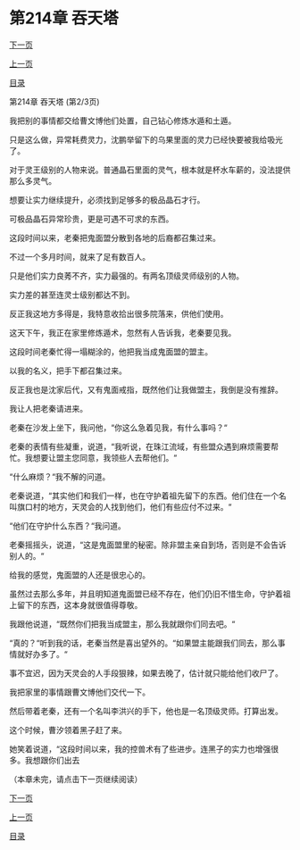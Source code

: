 <h1>第214章   吞天塔</h1>
            <div><p><a href="./641_%E7%AC%AC214%E7%AB%A0_%E5%90%9E%E5%A4%A9%E5%A1%94.md">下一页</a></p><p><a href="./639_%E7%AC%AC214%E7%AB%A0_%E5%90%9E%E5%A4%A9%E5%A1%94.md">上一页</a></p><p><a href="../">目录</a></p></div>
            <div><p>第214章   吞天塔 (第2/3页)</p><p>我把别的事情都交给曹文博他们处置，自己钻心修炼水遁和土遁。</p><p>只是这么做，异常耗费灵力，沈鹏举留下的乌果里面的灵力已经快要被我给吸光了。</p><p>对于灵王级别的人物来说。普通晶石里面的灵气，根本就是杯水车薪的，没法提供那么多灵气。</p><p>想要让实力继续提升，必须找到足够多的极品晶石才行。</p><p>可极品晶石异常珍贵，更是可遇不可求的东西。</p><p>这段时间以来，老秦把鬼面盟分散到各地的后裔都召集过来。</p><p>不过一个多月时间，就来了足有数百人。</p><p>只是他们实力良莠不齐，实力最强的。有两名顶级灵师级别的人物。</p><p>实力差的甚至连灵士级别都达不到。</p><p>反正我这地方多得是，我特意收拾出很多院落来，供他们使用。</p><p>这天下午，我正在家里修炼遁术，忽然有人告诉我，老秦要见我。</p><p>这段时间老秦忙得一塌糊涂的，他把我当成鬼面盟的盟主。</p><p>以我的名义，把手下都召集过来。</p><p>反正我也是沈家后代，又有鬼面戒指，既然他们让我做盟主，我倒是没有推辞。</p><p>我让人把老秦请进来。</p><p>老秦在沙发上坐下，我问他，“你这么急着见我，有什么事吗？“</p><p>老秦的表情有些凝重，说道，“我听说，在珠江流域，有些盟众遇到麻烦需要帮忙。我想要让盟主您同意，我领些人去帮他们。“</p><p>“什么麻烦？“我不解的问道。</p><p>老秦说道，“其实他们和我们一样，也在守护着祖先留下的东西。他们住在一个名叫旗口村的地方，天灵会的人找到他们，他们有些应付不过来。“</p><p>“他们在守护什么东西？“我问道。</p><p>老秦摇摇头，说道，“这是鬼面盟里的秘密。除非盟主亲自到场，否则是不会告诉别人的。“</p><p>给我的感觉，鬼面盟的人还是很忠心的。</p><p>虽然过去那么多年，并且明知道鬼面盟已经不存在，他们仍旧不惜生命，守护着祖上留下的东西，这本身就很值得尊敬。</p><p>我跟他说道，“既然你们把我当成盟主，那么我就跟你们同去吧。“</p><p>“真的？“听到我的话，老秦当然是喜出望外的。“如果盟主能跟我们同去，那么事情就好办多了。“</p><p>事不宜迟，因为天灵会的人手段狠辣，如果去晚了，估计就只能给他们收尸了。</p><p>我把家里的事情跟曹文博他们交代一下。</p><p>然后带着老秦，还有一个名叫李洪兴的手下，他也是一名顶级灵师。打算出发。</p><p>这个时候，曹汐领着黑子赶了来。</p><p>她笑着说道，“这段时间以来，我的控兽术有了些进步。连黑子的实力也增强很多。我想跟你们出去</p><p>（本章未完，请点击下一页继续阅读）</p></div>
            <div><p><a href="./641_%E7%AC%AC214%E7%AB%A0_%E5%90%9E%E5%A4%A9%E5%A1%94.md">下一页</a></p><p><a href="./639_%E7%AC%AC214%E7%AB%A0_%E5%90%9E%E5%A4%A9%E5%A1%94.md">上一页</a></p><p><a href="../">目录</a></p></div>